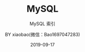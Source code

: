 ---
layout:     post
title:      MySQL
subtitle:   MySQL 索引
date:       2019-09-17
author:     BY xiaobao(微信：Bao1697047283)
header-img: img/post-bg-mi1.jpg
catalog: true
tags:
    - blog
    - 数据开发
    - mysql
    
---